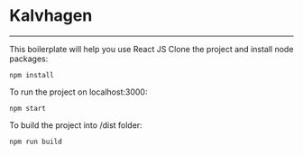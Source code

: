 # Kalvhagen


*******


This boilerplate will help you use React JS
Clone the project and install node packages:

```
npm install
```

To run the project on localhost:3000:
```
npm start
```

To build the project into /dist folder:
```
npm run build
```

